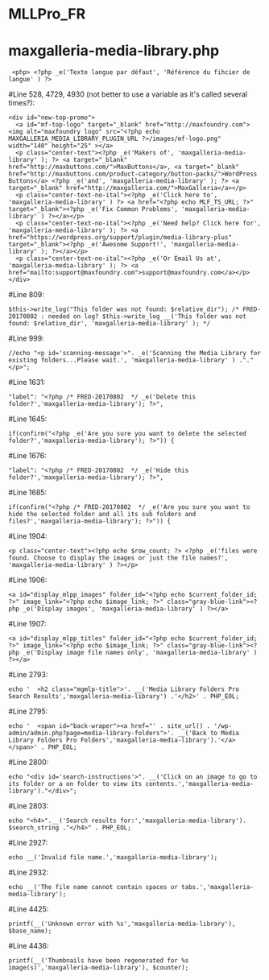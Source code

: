 # MLLPro_FR
# maxgalleria-media-library.php
``` <php> <?php _e('Texte langue par défaut', 'Référence du fihcier de langue' ) ?>```

#Line 528, 4729, 4930 (not better to use a variable as it's called several times?):
```<html>
<div id="new-top-promo">
  <a id="mf-top-logo" target="_blank" href="http://maxfoundry.com"><img alt="maxfoundry logo" src="<?php echo MAXGALLERIA_MEDIA_LIBRARY_PLUGIN_URL ?>/images/mf-logo.png" width="140" height="25" ></a>
  <p class="center-text"><?php _e('Makers of', 'maxgalleria-media-library' ); ?> <a target="_blank"  href="http://maxbuttons.com/">MaxButtons</a>, <a target="_blank" href="http://maxbuttons.com/product-category/button-packs/">WordPress Buttons</a> <?php _e('and', 'maxgalleria-media-library' ); ?> <a target="_blank" href="http://maxgalleria.com/">MaxGalleria</a></p>						
  <p class="center-text-no-ital"><?php _e('Click here to', 'maxgalleria-media-library' ) ?> <a href="<?php echo MLF_TS_URL; ?>" target="_blank"><?php _e('Fix Common Problems', 'maxgalleria-media-library' ) ?></a></p>
  <p class="center-text-no-ital"><?php _e('Need help? Click here for', 'maxgalleria-media-library' ); ?> <a href="https://wordpress.org/support/plugin/media-library-plus" target="_blank"><?php _e('Awesome Support!', 'maxgalleria-media-library' ); ?></a></p>
  <p class="center-text-no-ital"><?php _e('Or Email Us at', 'maxgalleria-media-library' ); ?> <a href="mailto:support@maxfoundry.com">support@maxfoundry.com</a></p>
</div>
```
      
#Line 809:
``` 
$this->write_log("This folder was not found: $relative_dir"); /* FRED-20170802 : needed on log? $this->write_log __('This folder was not found: $relative_dir', 'maxgalleria-media-library' ); */
``` 
      
#Line 999:

``` 
//echo "<p id='scanning-message'>". _e('Scanning the Media Library for existing folders...Please wait.', 'maxgalleria-media-library' ) ."."</p>";
``` 
      
#Line 1631:
``` 
"label": "<?php /* FRED-20170802  */ _e('Delete this folder?','maxgalleria-media-library'); ?>",
``` 

#Line 1645:
``` 
if(confirm("<?php _e('Are you sure you want to delete the selected folder?','maxgalleria-media-library'); ?>")) {
``` 

#Line 1676:
``` 
"label": "<?php /* FRED-20170802  */ _e('Hide this folder?','maxgalleria-media-library'); ?>",
``` 

#Line 1685:
``` 
if(confirm("<?php /* FRED-20170802  */ _e('Are you sure you want to hide the selected folder and all its sub folders and files?','maxgalleria-media-library'); ?>")) {
``` 

#Line 1904:
``` <html>
<p class="center-text"><?php echo $row_count; ?> <?php _e('files were found. Choose to display the images or just the file names?', 'maxgalleria-media-library' ) ?></p>
``` 
#Line 1906:
``` <html>
<a id="display_mlpp_images" folder_id="<?php echo $current_folder_id; ?>" image_link="<?php echo $image_link; ?>" class="gray-blue-link"><?php _e('Display images', 'maxgalleria-media-library' ) ?></a>
``` 

#Line 1907:
``` <html>
<a id="display_mlpp_titles" folder_id="<?php echo $current_folder_id; ?>" image_link="<?php echo $image_link; ?>" class="gray-blue-link"><?php _e('Display image file names only', 'maxgalleria-media-library' ) ?></a>	
``` 
#Line 2793:
``` 
echo '  <h2 class="mgmlp-title">'. __('Media Library Folders Pro Search Results','maxgalleria-media-library') .'</h2>' . PHP_EOL;
``` 

#Line 2795:
``` 
echo '  <span id="back-wraper"><a href="' . site_url() . '/wp-admin/admin.php?page=media-library-folders">'. __('Back to Media Library Folders Pro Folders','maxgalleria-media-library').'</a></span>' . PHP_EOL;
``` 

#Line 2800:
``` 
echo "<div id='search-instructions'>". __('Click on an image to go to its folder or a on folder to view its contents.','maxgalleria-media-library')."</div>";
``` 
#Line 2803:
``` 
echo "<h4>".__('Search results for:','maxgalleria-media-library'). $search_string ."</h4>" . PHP_EOL;
``` 
#Line 2927:
``` 
echo __('Invalid file name.','maxgalleria-media-library');
``` 
#Line 2932:
``` 
echo __('The file name cannot contain spaces or tabs.','maxgalleria-media-library');
``` 

#Line 4425:
``` 
printf(__('Unknown error with %s','maxgalleria-media-library'), $base_name);
``` 

#Line 4436:
``` 
printf(__('Thumbnails have been regenerated for %s image(s)','maxgalleria-media-library'), $counter);
``` 

